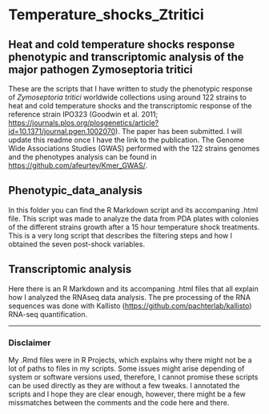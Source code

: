 # Temperature_shocks_Ztritici
## Heat and cold temperature shocks response phenotypic and transcriptomic analysis of the major pathogen Zymoseptoria tritici
These are the scripts that I have written to study the phenotypic response of *Zymoseptoria tritici* worldwide collections using around 122 strains to heat and cold temperature shocks and the transcriptomic response of the reference strain IPO323 (Goodwin et al. 2011; https://journals.plos.org/plosgenetics/article?id=10.1371/journal.pgen.1002070). The paper has been submitted. I will update this readme once I have the link to the publication. The Genome Wide Associations Studies (GWAS) performed with the 122 strains genomes and the phenotypes analysis can be found in https://github.com/afeurtey/Kmer_GWAS/.


## Phenotypic_data_analysis

In this folder you can find the R Markdown script and its accompaning .html file. This script was made to analyze the data from PDA plates with colonies of the different strains growth after a 15 hour temperature shock treatments. This is a very long script that describes the filtering steps and how I obtained the seven post-shock variables. 

## Transcriptomic analysis

Here there is an R Markdown and its accompaning .html files that all explain how I analyzed the RNAseq data analysis.
The pre processing of the RNA sequences was done with Kallisto (https://github.com/pachterlab/kallisto) RNA-seq quantification.   

--- 
### Disclaimer

My .Rmd files were in R Projects, which explains why there might not be a lot of paths to files in my scripts. Some issues might arise depending of system or software versions used, therefore, I cannot promise these scripts can be used directly as they are without a few tweaks. I annotated the scripts and I hope they are clear enough, however, there might be a few missmatches between the comments and the code here and there.  

